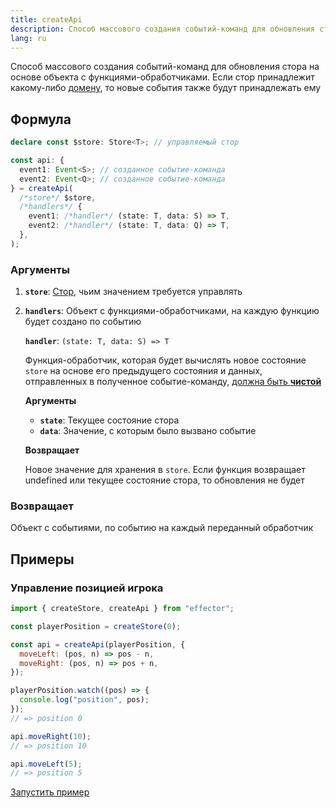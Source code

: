 ```yaml
---
title: createApi
description: Способ массового создания событий-команд для обновления стора
lang: ru
---
```


Способ массового создания событий-команд для обновления стора на основе объекта с функциями-обработчиками. Если стор принадлежит какому-либо [домену](/ru/api/effector/Domain), то новые события также будут принадлежать ему

## Формула

```ts
declare const $store: Store<T>; // управляемый стор

const api: {
  event1: Event<S>; // созданное событие-команда
  event2: Event<Q>; // созданное событие-команда
} = createApi(
  /*store*/ $store,
  /*handlers*/ {
    event1: /*handler*/ (state: T, data: S) => T,
    event2: /*handler*/ (state: T, data: Q) => T,
  },
);
```

### Аргументы

1. **`store`**: [Стор](/ru/api/effector/Store), чьим значением требуется управлять
2. **`handlers`**: Объект с функциями-обработчиками, на каждую функцию будет создано по событию

   **`handler`**: `(state: T, data: S) => T`

   Функция-обработчик, которая будет вычислять новое состояние `store` на основе его предыдущего состояния и данных, отправленных в полученное событие-команду, [должна быть **чистой**](/ru/explanation/glossary#purity)

   **Аргументы**

   - **`state`**: Текущее состояние стора
   - **`data`**: Значение, с которым было вызвано событие

   **Возвращает**

   Новое значение для хранения в `store`. Если функция возвращает undefined или текущее состояние стора, то обновления не будет

### Возвращает

Объект с событиями, по событию на каждый переданный обработчик

## Примеры

### Управление позицией игрока

```js
import { createStore, createApi } from "effector";

const playerPosition = createStore(0);

const api = createApi(playerPosition, {
  moveLeft: (pos, n) => pos - n,
  moveRight: (pos, n) => pos + n,
});

playerPosition.watch((pos) => {
  console.log("position", pos);
});
// => position 0

api.moveRight(10);
// => position 10

api.moveLeft(5);
// => position 5
```

[Запустить пример](https://share.effector.dev/1ujGqL37)
